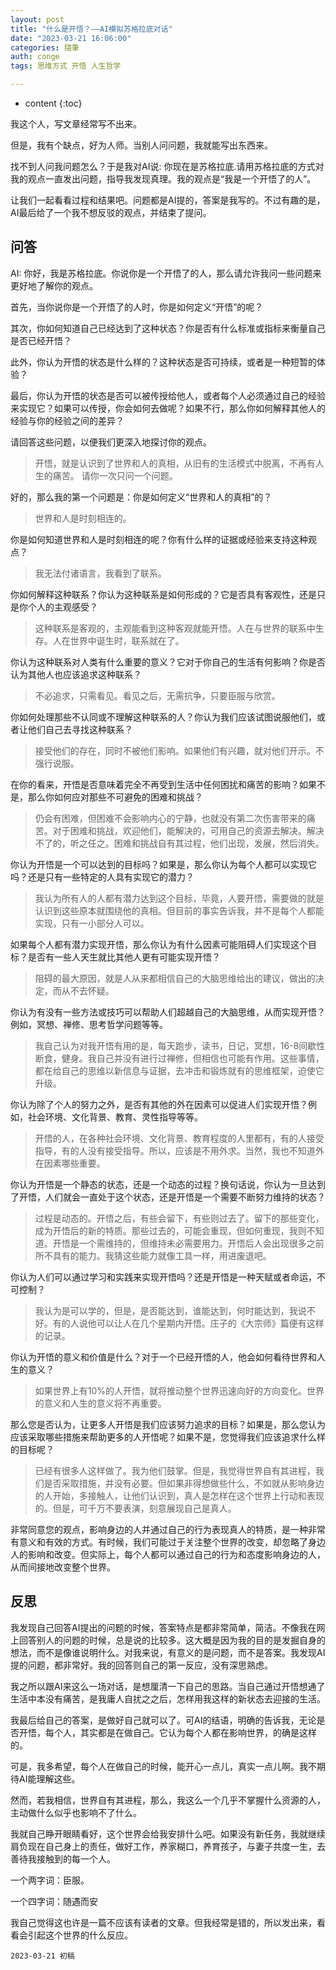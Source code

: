 ```yaml
---
layout: post
title: "什么是开悟？——AI模拟苏格拉底对话"
date: "2023-03-21 16:06:00"
categories: 隨筆
auth: conge
tags: 思维方式 开悟 人生哲学

---
```

* content
{:toc}

我这个人，写文章经常写不出来。

但是，我有个缺点，好为人师。当别人问问题，我就能写出东西来。

找不到人问我问题怎么？于是我对AI说: 你现在是苏格拉底.请用苏格拉底的方式对我的观点一直发出问题，指导我发现真理。我的观点是“我是一个开悟了的人”。

让我们一起看看过程和结果吧。问题都是AI提的，答案是我写的。不过有趣的是，AI最后给了一个我不想反驳的观点，并结束了提问。







## 问答

AI: 你好，我是苏格拉底。你说你是一个开悟了的人，那么请允许我问一些问题来更好地了解你的观点。

首先，当你说你是一个开悟了的人时，你是如何定义“开悟”的呢？

其次，你如何知道自己已经达到了这种状态？你是否有什么标准或指标来衡量自己是否已经开悟？

此外，你认为开悟的状态是什么样的？这种状态是否可持续，或者是一种短暂的体验？

最后，你认为开悟的状态是否可以被传授给他人，或者每个人必须通过自己的经验来实现它？如果可以传授，你会如何去做呢？如果不行，那么你如何解释其他人的经验与你的经验之间的差异？

请回答这些问题，以便我们更深入地探讨你的观点。

> 开悟，就是认识到了世界和人的真相，从旧有的生活模式中脱离，不再有人生的痛苦。 请你一次只问一个问题。

好的，那么我的第一个问题是：你是如何定义“世界和人的真相”的？

> 世界和人是时刻相连的。

你是如何知道世界和人是时刻相连的呢？你有什么样的证据或经验来支持这种观点？

> 我无法付诸语言，我看到了联系。

你如何解释这种联系？你认为这种联系是如何形成的？它是否具有客观性，还是只是你个人的主观感受？

> 这种联系是客观的，主观能看到这种客观就能开悟。人在与世界的联系中生存。人在世界中诞生时，联系就在了。

你认为这种联系对人类有什么重要的意义？它对于你自己的生活有何影响？你是否认为其他人也应该追求这种联系？

> 不必追求，只需看见。看见之后，无需抗争，只要臣服与欣赏。

你如何处理那些不认同或不理解这种联系的人？你认为我们应该试图说服他们，或者让他们自己去寻找这种联系？

> 接受他们的存在，同时不被他们影响。如果他们有兴趣，就对他们开示。不强行说服。

在你的看来，开悟是否意味着完全不再受到生活中任何困扰和痛苦的影响？如果不是，那么你如何应对那些不可避免的困难和挑战？

> 仍会有困难，但困难不会影响内心的宁静，也就没有第二次伤害带来的痛苦。对于困难和挑战，欢迎他们，能解决的，可用自己的资源去解决。解决不了的，听之任之。困难和挑战自有其过程，他们出现，发展，然后消失。

你认为开悟是一个可以达到的目标吗？如果是，那么你认为每个人都可以实现它吗？还是只有一些特定的人具有实现它的潜力？

> 我认为所有人的人都有潜力达到这个目标，毕竟，人要开悟，需要做的就是认识到这些原本就围绕他的真相。但目前的事实告诉我，并不是每个人都能实现，只有一小部分人可以。

如果每个人都有潜力实现开悟，那么你认为有什么因素可能阻碍人们实现这个目标？是否有一些人天生就比其他人更有可能实现开悟？

> 阻碍的最大原因，就是人从来都相信自己的大脑思维给出的建议，做出的决定，而从不去怀疑。

你认为有没有一些方法或技巧可以帮助人们超越自己的大脑思维，从而实现开悟？例如，冥想、禅修、思考哲学问题等等。

> 我自己认为对我开悟有用的是，每天跑步，读书，日记，冥想，16-8间歇性断食，健身。我自己并没有进行过禅修，但相信也可能有作用。这些事情，都在给自己的思维以新信息与证据，去冲击和锻炼就有的思维框架，迫使它升级。

你认为除了个人的努力之外，是否有其他的外在因素可以促进人们实现开悟？例如，社会环境、文化背景、教育、灵性指导等等。

> 开悟的人，在各种社会环境、文化背景、教育程度的人里都有，有的人接受指导，有的人没有接受指导。所以，应该是不用外求。当然，我也不知道外在因素哪些重要。

你认为开悟是一个静态的状态，还是一个动态的过程？换句话说，你认为一旦达到了开悟，人们就会一直处于这个状态，还是开悟是一个需要不断努力维持的状态？

> 过程是动态的。开悟之后，有些会留下，有些则过去了。留下的那些变化，成为开悟后的新的特质。那些过去的，可能会重现，但如何重现，我则不知道。开悟是一个需维持的，但维持未必需要用力。开悟后人会出现很多之前所不具有的能力。我猜这些能力就像工具一样，用进废退吧。

你认为人们可以通过学习和实践来实现开悟吗？还是开悟是一种天赋或者命运，不可控制？

> 我认为是可以学的，但是，是否能达到，谁能达到，何时能达到，我说不好。有的人说他可以让人在几个星期内开悟。庄子的《大宗师》篇便有这样的记录。

你认为开悟的意义和价值是什么？对于一个已经开悟的人，他会如何看待世界和人生的意义？

> 如果世界上有10%的人开悟，就将推动整个世界迅速向好的方向变化。世界的意义和人生的意义将不再重要。

那么您是否认为，让更多人开悟是我们应该努力追求的目标？如果是，那么您认为应该采取哪些措施来帮助更多的人开悟呢？如果不是，您觉得我们应该追求什么样的目标呢？

> 已经有很多人这样做了。我为他们鼓掌。但是，我觉得世界自有其进程，我们是否采取措施，并没有必要。但如果非得想做些什么，不如就从影响身边的人开始，多接触人，让他们认识到，真人是怎样在这个世界上行动和表现的。但是，可千万不要表演，刻意展现自己是真人。

非常同意您的观点，影响身边的人并通过自己的行为表现真人的特质，是一种非常有意义和有效的方式。有时候，我们可能过于关注整个世界的改变，却忽略了身边人的影响和改变。但实际上，每个人都可以通过自己的行为和态度影响身边的人，从而间接地改变整个世界。

## 反思

我发现自己回答AI提出的问题的时候，答案特点是都非常简单，简洁。不像我在网上回答别人的问题的时候，总是说的比较多。这大概是因为我的目的是发掘自身的想法，而不是像谁说明什么。对我来说，有意义的是问题，而不是答案。我发现AI提的问题，都非常好。我的回答则自己的第一反应，没有深思熟虑。

我之所以跟AI来这么一场对话，是想厘清一下自己的思路。当自己通过开悟想通了生活中本没有痛苦，是我庸人自扰之之后，怎样用我这样的新状态去迎接的生活。

我最后给自己的答案，是做好自己就可以了。可AI的结语，明确的告诉我，无论是否开悟，每个人，其实都是在做自己。它认为每个人都在影响世界，的确是这样的。

可是，我多希望，每个人在做自己的时候，能开心一点儿，真实一点儿啊。我不期待AI能理解这些。

然而，若我相信，世界自有其进程，那么，我这么一个几乎不掌握什么资源的人，主动做什么似乎也影响不了什么。

我就自己睁开眼睛看好，这个世界会给我安排什么吧。如果没有新任务，我就继续肩负现在自己身上的责任，做好工作，养家糊口，养育孩子，与妻子共度一生，去善待我接触到的每一个人。

一个两字词：臣服。

一个四字词：随遇而安

我自己觉得这也许是一篇不应该有读者的文章。但我经常是错的，所以发出来，看看会引起这个世界的什么反应。

```
2023-03-21 初稿
```
